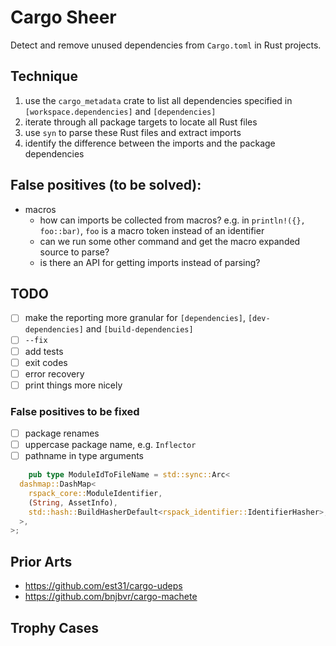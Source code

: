 # Cargo Sheer

Detect and remove unused dependencies from `Cargo.toml` in Rust projects.

## Technique

1. use the `cargo_metadata` crate to list all dependencies specified in `[workspace.dependencies]` and `[dependencies]`
2. iterate through all package targets to locate all Rust files
3. use `syn` to parse these Rust files and extract imports
4. identify the difference between the imports and the package dependencies

## False positives (to be solved):

* macros
  * how can imports be collected from macros? e.g. in `println!({}, foo::bar)`, `foo` is a macro token instead of an identifier
  * can we run some other command and get the macro expanded source to parse?
  * is there an API for getting imports instead of parsing?

## TODO

- [ ] make the reporting more granular for `[dependencies]`, `[dev-dependencies]` and `[build-dependencies]`
- [ ] `--fix`
- [ ] add tests
- [ ] exit codes
- [ ] error recovery
- [ ] print things more nicely

### False positives to be fixed

- [ ] package renames
- [ ] uppercase package name, e.g. `Inflector`
- [ ] pathname in type arguments

```rust
    pub type ModuleIdToFileName = std::sync::Arc<
  dashmap::DashMap<
    rspack_core::ModuleIdentifier,
    (String, AssetInfo),
    std::hash::BuildHasherDefault<rspack_identifier::IdentifierHasher>,
  >,
>;
```


## Prior Arts

* https://github.com/est31/cargo-udeps
* https://github.com/bnjbvr/cargo-machete

## Trophy Cases

